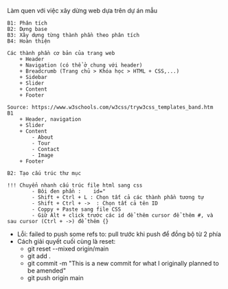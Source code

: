 Làm quen với việc xây dừng web dựa trên dự án mẫu

    B1: Phân tích
    B2: Dựng base
    B3: Xây dựng từng thành phần theo phân tích
    B4: Hoàn thiện

    Các thành phần cơ bản của trang web
        + Header
        + Navigation (có thể ở chung với header)
        + Breadcrumb (Trang chủ > Khóa học > HTML + CSS,...)
        + Sidebar
        + Slider
        + Content
        + Footer

    Source: https://www.w3schools.com/w3css/tryw3css_templates_band.htm
    B1
        + Header, navigation
        + Slider
        + Content
            - About
            - Tour
            - Contact
            - Image
        + Footer

    B2: Tạo cấu trúc thư mục

    !!! Chuyển nhanh cấu trúc file html sang css
            - Bôi đen phần :    id="
            - Shift + Ctrl + L : Chọn tất cả các thành phần tương tự
            - Shift + Ctrl + ->  : Chọn tất cả tên ID
            - Coppy + Paste sang file CSS
            - Giữ Alt + click trước các id để thêm cursor để thêm #, và sau cursor (Ctrl + ->) để thêm {}
          
- Lỗi: failed to push some refs to: pull trước khi push để đồng bộ từ 2 phía
- Cách giải quyết cuối cùng là reset:
    + git reset --mixed origin/main
    + git add .
    + git commit -m "This is a new commit for what I originally planned to be amended"
    + git push origin main

